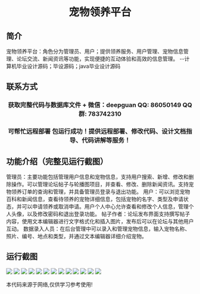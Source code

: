 <p><h1 align="center">宠物领养平台</h1></p>

## 简介
宠物领养平台：角色分为管理员、用户；提供领养服务、用户管理、宠物信息管理、论坛交流、新闻资讯等功能，实现便捷的互动体验和高效的信息管理。    --计算机毕业设计源码；毕设源码；java毕业设计源码


## 联系方式
<p><h3 align="center">获取完整代码与数据库文件 + 微信：deepguan QQ: 86050149 QQ群: 783742310</h3></p>
<p><h3 align="center">可帮忙远程部署 包运行成功！提供远程部署、修改代码、设计文档指导、代码讲解等服务！</h3></p>

## 功能介绍（完整见运行截图）
管理员：主要功能包括管理用户信息和宠物信息，支持用户搜索、新增、修改和删除操作。可以管理论坛帖子与轮播图项目，并查看、修改、删除新闻资讯。支持宠物领养订单的查询和管理，并具备管理员登录与退出功能。 用户：可以浏览宠物百科和新闻信息，查看待领养的宠物详细信息，包括宠物的名字、类型及申请状态，并可以申请领养或取消申请。用户个人中心允许查看和修改个人信息，管理个人头像，以及修改密码和退出登录功能。 帖子作者：论坛发布界面支持撰写帖子内容，使用文本编辑器进行文字格式化和插入图片，发布后可以在论坛与其他用户互动。 数据录入人员：在后台管理中可以录入和管理宠物信息，输入宠物名称、照片、编号、地点和类型，并通过文本编辑器详细介绍宠物。


## 运行截图
![](img/001.jpg)
![](img/002.jpg)
![](img/003.jpg)
![](img/004.jpg)
![](img/005.jpg)
![](img/006.jpg)
![](img/007.jpg)
![](img/008.jpg)
![](img/009.jpg)
![](img/010.jpg)
![](img/011.jpg)
![](img/012.jpg)
![](img/013.jpg)

<p>本代码来源于网络,仅供学习参考使用!</p>
